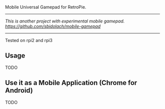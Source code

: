 Mobile Universal Gamepad for RetroPie.

***
_This is another project with experimental mobile gamepad. https://github.com/sbidolach/mobile-gamepad_
***

Tested on rpi2 and rpi3

## Usage

TODO

## Use it as a Mobile Application (Chrome for Android)

TODO